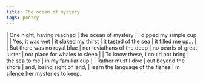 ```yaml
---
title: The ocean of mystery
tags: poetry
---
```


| One night, having reached
| the ocean of mystery
| I dipped my simple cup
|
| Yes, it was wet
| it slaked my thirst
| it tasted of the sea
| it filled me up...
|
| But there was no royal blue
| nor leviathans of the deep
| no pearls of great luster
| nor place for whales to sleep
|
| To know these, I could not bring
| the sea to me
| in my familiar cup
|
| Rather must I dive
| out beyond the shore
| and, losing sight of land,
| learn the language of the fishes
| in silence her mysteries to keep.
